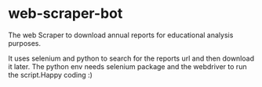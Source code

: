 # web-scraper-bot

The web Scraper to download annual reports for educational analysis purposes.

It uses selenium and python to search for the reports url and then download it later.
The python env needs selenium package and the webdriver to run the script.Happy coding :)

